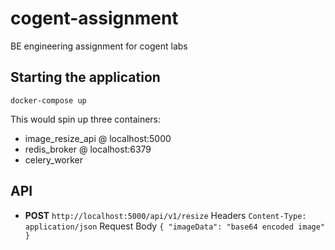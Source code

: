 # cogent-assignment
BE engineering assignment for cogent labs

## Starting the application
```docker
docker-compose up
```
This would spin up three containers:
- image_resize_api @ localhost:5000
- redis_broker @ localhost:6379
- celery_worker 

## API
- **POST** `http://localhost:5000/api/v1/resize`
    Headers 
     `Content-Type: application/json`
    Request Body
        ```
        {
            "imageData": "base64 encoded image"
        }
        ``` 